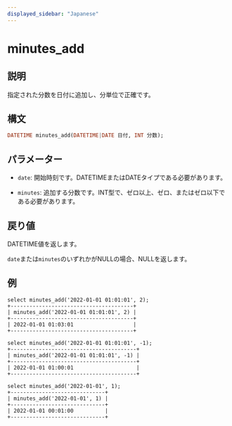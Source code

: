 ```yaml
---
displayed_sidebar: "Japanese"
---
```


# minutes_add

## 説明

指定された分数を日付に追加し、分単位で正確です。

## 構文

```Haskell
DATETIME minutes_add(DATETIME|DATE 日付, INT 分数);
```

## パラメーター

- `date`: 開始時刻です。DATETIMEまたはDATEタイプである必要があります。

- `minutes`: 追加する分数です。INT型で、ゼロ以上、ゼロ、またはゼロ以下である必要があります。

## 戻り値

DATETIME値を返します。

`date`または`minutes`のいずれかがNULLの場合、NULLを返します。

## 例

```Plain
select minutes_add('2022-01-01 01:01:01', 2);
+---------------------------------------+
| minutes_add('2022-01-01 01:01:01', 2) |
+---------------------------------------+
| 2022-01-01 01:03:01                   |
+---------------------------------------+

select minutes_add('2022-01-01 01:01:01', -1);
+----------------------------------------+
| minutes_add('2022-01-01 01:01:01', -1) |
+----------------------------------------+
| 2022-01-01 01:00:01                    |
+----------------------------------------+

select minutes_add('2022-01-01', 1);
+------------------------------+
| minutes_add('2022-01-01', 1) |
+------------------------------+
| 2022-01-01 00:01:00          |
+------------------------------+
```